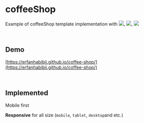 # coffeeShop
Example of coffeeShop template implementation with <img src="https://img.shields.io/badge/HTML-red?style=flat" />, <img src="https://img.shields.io/badge/TAILWINDCSS-blue?style=flat" />, <img src="https://img.shields.io/badge/JAVASCRIPT-yellow?style=flat" />

<br/>

## Demo
[https://erfanhabibii.github.io/coffee-shop/](https://erfanhabibii.github.io/coffee-shop/)

<br/>

## Implemented
Mobile first

**Responsive** for all size (`mobile`, `tablet`, `desktop`and etc.)

<br/>
<!--
## Light/Dark mode
To switch from `light mode` to `dark mode`, you can use the button designed in the `footer`
-->
